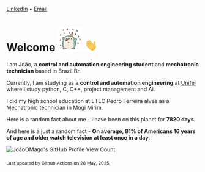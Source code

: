 [LinkedIn](https://www.linkedin.com/in/joão-pedro-gozzoli-b95641301/) &bull;
[Email](joaopedrogozzoli@gmail.com)

# Welcome <img src="happy.gif" height="64px" /> <img src="wave.gif" height="32px" />

I am João, a  **control and automation engineering student** and **mechatronic technician** based in Brazil Br.

Currently, I am studying as a **control and automation engineering** at [Unifei](https://unifei.edu.br) where I study python, C, C++, project management and Ai.

I did my high school education at ETEC Pedro Ferreira alves as a Mechatronic technician in Mogi Mirim.

Here is a random fact about me - I have been on this planet for **7820 days**.

And here is a just a random fact -  **On average, 81% of Americans 16 years of age and older watch television at least once in a day**.

![JoãoOMago's GitHub Profile View Count](https://komarev.com/ghpvc/?username=JoaoOMago)

<sub>Last updated by Github Actions on 28 May, 2025.</sub>
